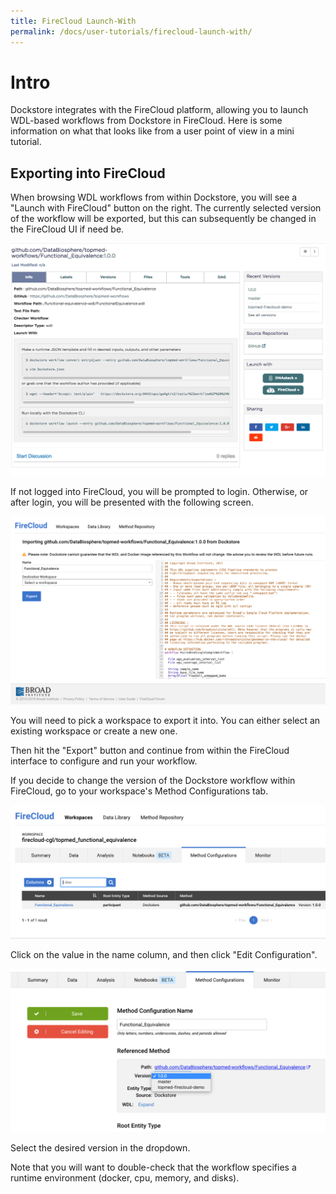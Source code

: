 ```yaml
---
title: FireCloud Launch-With
permalink: /docs/user-tutorials/firecloud-launch-with/
---
```

# Intro

Dockstore integrates with the FireCloud platform, allowing you to launch WDL-based workflows from Dockstore in FireCloud.  Here is some
information on what that looks like from a user point of view in a mini tutorial.

## Exporting into FireCloud

When browsing WDL workflows from within Dockstore, you will see a "Launch with FireCloud" button on the right. The currently selected
version of the workflow will be exported, but this can subsequently be changed in the FireCloud UI if need be.

![WDL workflow](/assets/images/docs/firecloud/firecloud_from_dockstore1.png)

If not logged into FireCloud, you will be prompted to login. Otherwise, or after login, you will be presented with the following screen. 

![WDL workflow import](/assets/images/docs/firecloud/firecloud_from_dockstore2.png)

You will need to pick a workspace to export it into. You can either select an existing workspace or create a new one.

Then hit the "Export" button and continue from within the FireCloud interface to configure and run your workflow.

If you decide to change the version of the Dockstore workflow within FireCloud, go to your workspace's Method Configurations tab.

![Method Configuration List](/assets/images/docs/firecloud/firecloud_workflows_2.png)

Click on the value in the name column, and then click "Edit Configuration".

![Method Configuration](/assets/images/docs/firecloud/firecloud_workflows_1.png)

Select the desired version in the dropdown.
 
Note that you will want to double-check that the workflow specifies a runtime environment (docker, cpu, memory,
and disks). 
